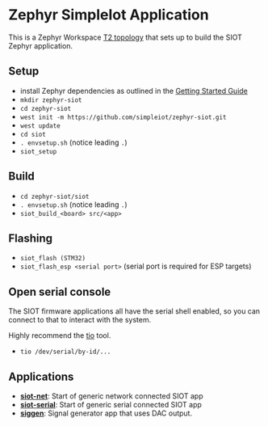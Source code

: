 # Zephyr SimpleIot Application

This is a Zephyr Workspace
[T2 topology](https://docs.zephyrproject.org/latest/develop/west/workspaces.html#t2-star-topology-application-is-the-manifest-repository)
that sets up to build the SIOT Zephyr application.

## Setup

- install Zephyr dependencies as outlined in the
  [Getting Started Guide](https://docs.zephyrproject.org/latest/develop/getting_started/index.html#)
- `mkdir zephyr-siot`
- `cd zephyr-siot`
- `west init -m https://github.com/simpleiot/zephyr-siot.git`
- `west update`
- `cd siot`
- `. envsetup.sh` (notice leading `.`)
- `siot_setup`

## Build

- `cd zephyr-siot/siot`
- `. envsetup.sh` (notice leading `.`)
- `siot_build_<board> src/<app>`

## Flashing

- `siot_flash (STM32)`
- `siot_flash_esp <serial port>` (serial port is required for ESP targets)

## Open serial console

The SIOT firmware applications all have the serial shell enabled, so you can
connect to that to interact with the system.

Highly recommend the [tio](https://github.com/tio/tio) tool.

- `tio /dev/serial/by-id/...`

## Applications

- **[siot-net](apps/siot-net)**: Start of generic network connected SIOT app
- **[siot-serial](apps/siot-serial)**: Start of generic serial connected SIOT
  app
- **[siggen](apps/siggen)**: Signal generator app that uses DAC output.
